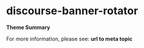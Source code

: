 # discourse-banner-rotator

**Theme Summary**

For more information, please see: **url to meta topic**
